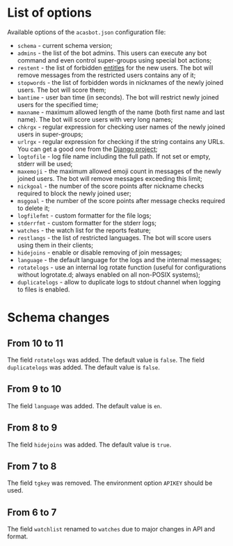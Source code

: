 # List of options

Available options of the `acasbot.json` configuration file:

 * `schema` - current schema version;
 * `admins` - the list of the bot admins. This users can execute any bot command and even control super-groups using special bot actions;
 * `restent` - the list of forbidden [entitles](https://core.telegram.org/bots/api#messageentity) for the new users. The bot will remove messages from the restricted users contains any of it;
 * `stopwords` - the list of forbidden words in nicknames of the newly joined users. The bot will score them;
 * `bantime` - user ban time (in seconds). The bot will restrict newly joined users for the specified time;
 * `maxname` - maximum allowed length of the name (both first name and last name). The bot will score users with very long names;
 * `chkrgx` - regular expression for checking user names of the newly joined users in super-groups;
 * `urlrgx` - regular expression for checking if the string contains any URLs. You can get a good one from the [Django project](https://github.com/django/django/blob/stable/1.3.x/django/core/validators.py#L45);
 * `logtofile` - log file name including the full path. If not set or empty, stderr will be used;
 * `maxemoji` - the maximum allowed emoji count in messages of the newly joined users. The bot will remove messages exceeding this limit;
 * `nickgoal` - the number of the score points after nickname checks required to block the newly joined user;
 * `msggoal` - the number of the score points after message checks required to delete it;
 * `logfilefmt` - custom formatter for the file logs;
 * `stderrfmt` - custom formatter for the stderr logs;
 * `watches` - the watch list for the reports feature;
 * `restlangs` - the list of restricted languages. The bot will score users using them in their clients;
 * `hidejoins` - enable or disable removing of join messages;
 * `language` - the default language for the logs and the internal messages;
 * `rotatelogs` - use an internal log rotate function (useful for configurations without logrotate.d; always enabled on all non-POSIX systems);
 * `duplicatelogs` - allow to duplicate logs to stdout channel when logging to files is enabled.

# Schema changes

## From 10 to 11
The field `rotatelogs` was added. The default value is `false`.
The field `duplicatelogs` was added. The default value is `false`.

## From 9 to 10
The field `language` was added. The default value is `en`.

## From 8 to 9
The field `hidejoins` was added. The default value is `true`.

## From 7 to 8
The field `tgkey` was removed. The environment option `APIKEY` should be used.

## From 6 to 7
The field `watchlist` renamed to `watches` due to major changes in API and format.
